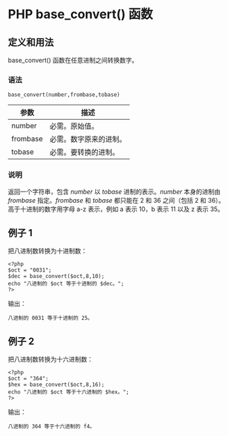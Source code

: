 # PHP base_convert() 函数



## 定义和用法

base_convert() 函数在任意进制之间转换数字。

### 语法

```
base_convert(number,frombase,tobase)
```

| 参数 | 描述 |
| --- | --- |
| number | 必需。原始值。 |
| frombase | 必需。数字原来的进制。 |
| tobase | 必需。要转换的进制。 |

### 说明

返回一个字符串，包含 _number_ 以 _tobase_ 进制的表示。_number_ 本身的进制由 _frombase_ 指定。_frombase_ 和 _tobase_ 都只能在 2 和 36 之间（包括 2 和 36）。高于十进制的数字用字母 a-z 表示，例如 a 表示 10，b 表示 11 以及 z 表示 35。

## 例子 1

把八进制数转换为十进制数：

```
<?php
$oct = "0031";
$dec = base_convert($oct,8,10);
echo "八进制的 $oct 等于十进制的 $dec。";
?>
```

输出：

```
八进制的 0031 等于十进制的 25。
```

## 例子 2

把八进制数转换为十六进制数：

```
<?php
$oct = "364";
$hex = base_convert($oct,8,16);
echo "八进制的 $oct 等于十六进制的 $hex。";
?>
```

输出：

```
八进制的 364 等于十六进制的 f4。
```




